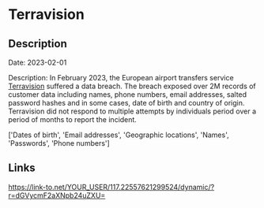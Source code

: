 # Terravision

## Description

Date: 2023-02-01

Description:
In February 2023, the European airport transfers service <a href="https://www.terravision.eu/" target="_blank" rel="noopener">Terravision</a> suffered a data breach. The breach exposed over 2M records of customer data including names, phone numbers, email addresses, salted password hashes and in some cases, date of birth and country of origin. Terravision did not respond to multiple attempts by individuals period over a period of months to report the incident.


['Dates of birth', 'Email addresses', 'Geographic locations', 'Names', 'Passwords', 'Phone numbers']

## Links

https://link-to.net/YOUR_USER/117.22557621299524/dynamic/?r=dGVycmF2aXNpb24uZXU=